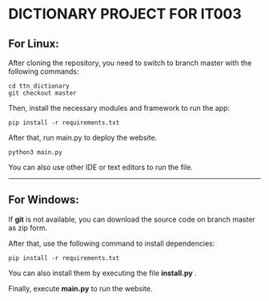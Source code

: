 # DICTIONARY PROJECT FOR IT003
## For Linux:
After cloning the repository, you need to switch to branch master with the following commands:
```
cd ttn_dictionary
git checkout master
```

Then, install the necessary modules and framework to run the app:
```
pip install -r requirements.txt
```

After that, run main.py to deploy the website.
```
python3 main.py
```
You can also use other IDE or text editors to run the file. 

---
## For Windows:
If **git** is not available, you can download the source code on branch master as zip form.

After that, use the following command to install dependencies:

```
pip install -r requirements.txt
```
You can also install them by executing the file **install.py** .

Finally, execute **main.py** to run the website.
